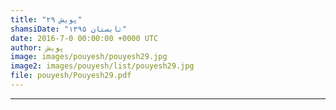 ```yaml
---
title: "پویش ۲۹"
shamsiDate: "تابستان ۱۳۹۵"
date: 2016-7-0 00:00:00 +0000 UTC
author: پویش
image: images/pouyesh/pouyesh29.jpg
image2: images/pouyesh/list/pouyesh29.jpg
file: pouyesh/Pouyesh29.pdf
---
```



----

